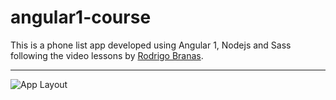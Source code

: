# angular1-course
This is a phone list app developed using Angular 1, Nodejs and Sass following the video lessons by [Rodrigo Branas](https://www.youtube.com/channel/UCkqOofjb7nl6V8vXrIbGtiQ).

___

![App Layout](https://github.com/paulosouzav/angular1-course/img/App.png "Application")
